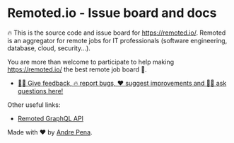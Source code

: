 # Remoted.io - Issue board and docs

🔥 This is the source code and issue board for https://remoted.io/. Remoted is an aggregator for remote jobs for IT professionals (software engineering, database, cloud, security...).

You are more than welcome to participate to help making https://remoted.io/ the best remote job board 🥇.

- [🤦‍♀️ Give feedback, 🔥 report bugs, ❤ suggest improvements and 🙋‍♀️ ask questions here!](https://github.com/remoted-io/remoted/issues)

Other useful links:
- [Remoted GraphQL API](https://remoted.io/graphql)

Made with ❤ by [Andre Pena](https://twitter.com/andrerpena).
